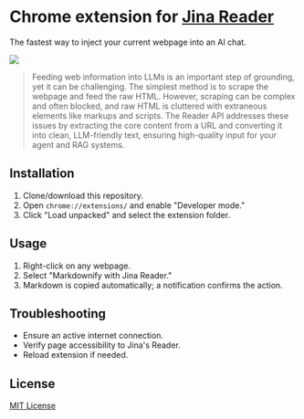 # Chrome extension for [Jina Reader](https://jina.ai/reader/)

The fastest way to inject your current webpage into an AI chat.

![](./demo.gif)


> Feeding web information into LLMs is an important step of grounding, yet it can be challenging. The simplest method is to scrape the webpage and feed the raw HTML. However, scraping can be complex and often blocked, and raw HTML is cluttered with extraneous elements like markups and scripts. The Reader API addresses these issues by extracting the core content from a URL and converting it into clean, LLM-friendly text, ensuring high-quality input for your agent and RAG systems.

## Installation

1. Clone/download this repository.
2. Open `chrome://extensions/` and enable "Developer mode."
3. Click "Load unpacked" and select the extension folder.

## Usage

1. Right-click on any webpage.
2. Select "Markdownify with Jina Reader."
3. Markdown is copied automatically; a notification confirms the action.

## Troubleshooting

- Ensure an active internet connection.
- Verify page accessibility to Jina's Reader.
- Reload extension if needed.

## License

[MIT License](LICENSE)
